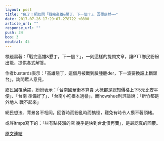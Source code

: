 ```yaml
---
layout: post
title: "瘋了！網友問「戰完高雄&懇丁，下一個？」，回覆居然⋯⋯"
date: 2017-07-26 17:29:07.278722 +0800
article_url: ""
response_url: ""
push: 34
boo: 3
neutral: 45
---
```


標題寫著：「戰完高雄&懇丁，下一個？」，一則這樣的提問文章，讓PTT鄉民紛紛出籠，提供各式解答。

作者bustards表示：「高雄懇丁，這個月被戰到臉腫腫der，下一波要換誰上斷頭台」，詢問眾人意見。

鄉民回覆踴躍，紛紛表示：「台南國華街不算貴 大概都是認知價格上下5元比安平便」、「台南 準備好了」、「台南小吃根本過譽」，而howshue則評論說：「新竹都是外地人 戰不起來」

網民想法、背景各不相同，回答時而紛亂時而搞怪，難免有時令人摸不著頭緒。

或許ltmps寫下的：「些有點裝潢的店 幾乎是快到台北價再賣」，是最認真的回覆。

<a href = "https://www.ptt.cc/bbs/Gossiping/M.1501049510.A.665.html">原文連結</a>


